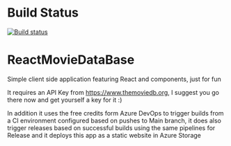 # Build Status
[![Build status](https://dev.azure.com/kartoncodes/ReactMovieDatabase/_apis/build/status/ReactMovieDatabase-CI)](https://dev.azure.com/kartoncodes/ReactMovieDatabase/_build/latest?definitionId=5)

# ReactMovieDataBase
Simple client side application featuring React and components, just for fun 

It requires an API Key from https://www.themoviedb.org, I suggest you go there now and get yourself a key for it  :)

In addition it uses the free credits form Azure DevOps to trigger builds from a CI environment configured based on pushes to Main branch, it does also trigger releases based on successful builds using the same pipelines for Release and it deploys this app as a static website in Azure Storage




